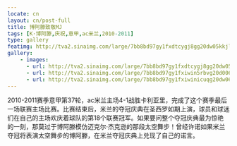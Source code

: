 ```yaml
---
locate: cn
layout: cn/post-full
title: 博阿滕致敬MJ
tags: [K·博阿滕,庆祝,意甲,ac米兰,2010-2011]
type: gallery
featimg: http://tva2.sinaimg.com/large/7bb8bd97gy1fxdtcygj8gg20dw05kkjl.gif
gallery:
    - images:
      - url: http://tva2.sinaimg.com/large/7bb8bd97gy1fxdtcygj8gg20dw05kkjl.gif
      - url: http://tva2.sinaimg.com/large/7bb8bd97gy1fxiwin5rbvg20d006v4bn.gif
      - url: http://tva2.sinaimg.com/large/7bb8bd97gy1fxiwinicuqg20dw06vnpf.gif
---
```


2010-2011赛季意甲第37轮，ac米兰主场4-1战胜卡利亚里，完成了这个赛季最后一场联赛主场比赛。比赛结束后，米兰的夺冠庆典在圣西罗如期上演，球员和球迷们在自己的主场欢庆着球队的第18个联赛冠军。如果要问整个夺冠庆典最为惊艳的一刻，那莫过于博阿滕模仿迈克尔·杰克逊的那段太空舞步！曾经许诺如果米兰夺冠将表演太空舞步的博阿滕，在米兰夺冠庆典上兑现了自己的诺言。
